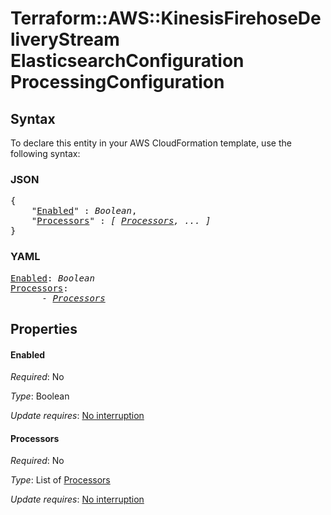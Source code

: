 # Terraform::AWS::KinesisFirehoseDeliveryStream ElasticsearchConfiguration ProcessingConfiguration

## Syntax

To declare this entity in your AWS CloudFormation template, use the following syntax:

### JSON

<pre>
{
    "<a href="#enabled" title="Enabled">Enabled</a>" : <i>Boolean</i>,
    "<a href="#processors" title="Processors">Processors</a>" : <i>[ <a href="elasticsearchconfiguration-processingconfiguration-processors.md">Processors</a>, ... ]</i>
}
</pre>

### YAML

<pre>
<a href="#enabled" title="Enabled">Enabled</a>: <i>Boolean</i>
<a href="#processors" title="Processors">Processors</a>: <i>
      - <a href="elasticsearchconfiguration-processingconfiguration-processors.md">Processors</a></i>
</pre>

## Properties

#### Enabled

_Required_: No

_Type_: Boolean

_Update requires_: [No interruption](https://docs.aws.amazon.com/AWSCloudFormation/latest/UserGuide/using-cfn-updating-stacks-update-behaviors.html#update-no-interrupt)

#### Processors

_Required_: No

_Type_: List of <a href="elasticsearchconfiguration-processingconfiguration-processors.md">Processors</a>

_Update requires_: [No interruption](https://docs.aws.amazon.com/AWSCloudFormation/latest/UserGuide/using-cfn-updating-stacks-update-behaviors.html#update-no-interrupt)

